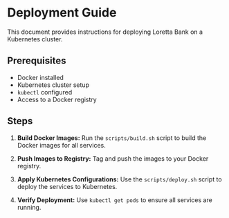 # Deployment Guide

This document provides instructions for deploying Loretta Bank on a Kubernetes cluster.

## Prerequisites

- Docker installed
- Kubernetes cluster setup
- `kubectl` configured
- Access to a Docker registry

## Steps

1. **Build Docker Images:**
   Run the `scripts/build.sh` script to build the Docker images for all services.

2. **Push Images to Registry:**
   Tag and push the images to your Docker registry.

3. **Apply Kubernetes Configurations:**
   Use the `scripts/deploy.sh` script to deploy the services to Kubernetes.

4. **Verify Deployment:**
   Use `kubectl get pods` to ensure all services are running.
